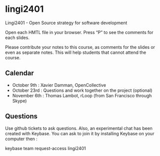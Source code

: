 # lingi2401
Lingi2401 - Open Source strategy for software development

Open each HMTL file in your browser. Press “P” to see the comments for each slides.

Please contribute your notes to this course, as comments for the slides or even as separate notes. This will help students that cannot attend the course.

## Calendar
- October 9th : Xavier Damman, OpenCollective
- October 23rd : Questions and work together on the project (optional)
- November 6th : Thomas Lambot, rLoop  (from San Francisco through Skype)


## Questions

Use github tickets to ask questions. Also, an experimental chat has been created with Keybase. You can ask to join it by installing Keybase on your computer then :

keybase team request-access lingi2401
